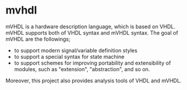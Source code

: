 mvhdl
=====
mVHDL is a hardware description language, which is based on VHDL.
mVHDL supports both of VHDL syntax and mVHDL syntax.
The goal of mVHDL are the followings;
 * to support modern signal/variable definition styles
 * to support a special syntax for state machine
 * to support schemes for improving portability and extensibility of modules, such as "extension", "abstraction", and so on.

Moreover, this project also provides analysis tools of VHDL and mVHDL.
